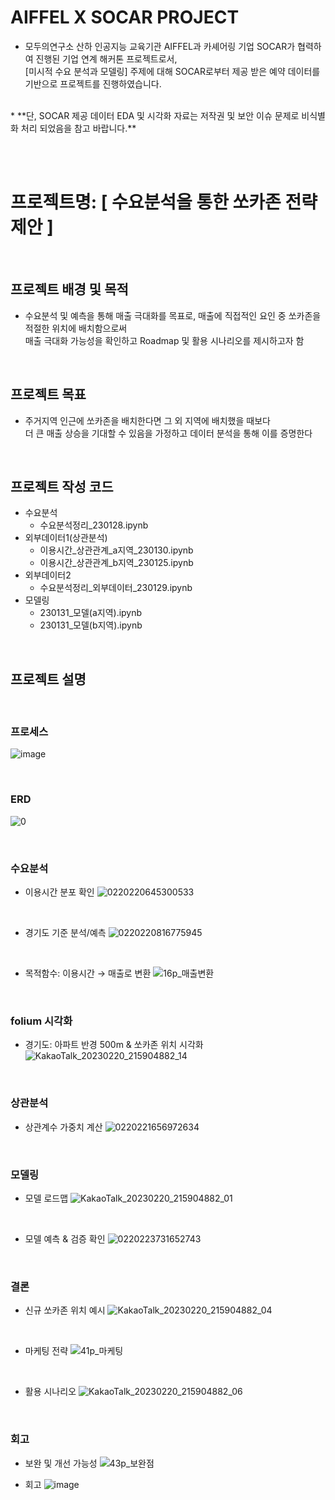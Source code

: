 
# AIFFEL X SOCAR PROJECT
* 모두의연구소 산하 인공지능 교육기관 AIFFEL과 카셰어링 기업 SOCAR가 협력하여 진행된 기업 연계 해커톤 프로젝트로서, 
  <br> [미시적 수요 분석과 모델링] 주제에 대해 SOCAR로부터 제공 받은 예약 데이터를 기반으로 프로젝트를 진행하였습니다.
<br/>
* **단, SOCAR 제공 데이터 EDA 및 시각화 자료는 저작권 및 보안 이슈 문제로 비식별화 처리 되었음을 참고 바랍니다.**

<br/><br/>

# 프로젝트명: [ 수요분석을  통한 쏘카존 전략 제안 ]
<br/>

## 프로젝트 배경 및 목적
* 수요분석 및 예측을 통해 매출 극대화를 목표로, 매출에 직접적인 요인 중 쏘카존을 적절한 위치에 배치함으로써 <br/>
  매출 극대화 가능성을 확인하고 Roadmap 및 활용 시나리오를 제시하고자 함  
  
<br/>
  
## 프로젝트 목표
* 주거지역 인근에 쏘카존을 배치한다면 그 외 지역에 배치했을 때보다 <br/>
  더 큰 매출 상승을 기대할 수 있음을 가정하고 데이터 분석을 통해 이를 증명한다
  
<br/>

## 프로젝트 작성 코드
* 수요분석
  * 수요분석정리_230128.ipynb
* 외부데이터1(상관분석)
  * 이용시간_상관관계_a지역_230130.ipynb
  * 이용시간_상관관계_b지역_230125.ipynb
* 외부데이터2
  * 수요분석정리_외부데이터_230129.ipynb
* 모델링
  * 230131_모델(a지역).ipynb
  * 230131_모델(b지역).ipynb


<br/>

## 프로젝트 설명

<br/>

### 프로세스
![image](https://user-images.githubusercontent.com/106140951/216910143-43b39989-ad94-4ff8-a8d2-c8d5e33d2c6f.png)

<br/>

### ERD
![0](https://user-images.githubusercontent.com/112140344/220112452-f234f137-674e-433b-bb0b-2583aec1568b.PNG)

<br/>

### 수요분석
* 이용시간 분포 확인
![0220220645300533](https://user-images.githubusercontent.com/112140344/220117293-6f7ef6de-e073-4c31-98b9-6888125f0b11.jpg)

<br/>

* 경기도 기준 분석/예측
![0220220816775945](https://user-images.githubusercontent.com/112140344/220117650-ce7a41d7-5f53-4959-90a0-9758b2bce499.jpg)

<br/>

* 목적함수: 이용시간 → 매출로 변환
![16p_매출변환](https://user-images.githubusercontent.com/106140951/216993339-b9d231d1-9327-4fca-aef1-385799789544.png)

<br/>

### folium 시각화
* 경기도: 아파트 반경 500m & 쏘카존 위치 시각화
![KakaoTalk_20230220_215904882_14](https://user-images.githubusercontent.com/112140344/220119152-d23e53ed-5cf7-4142-8564-4e94b00a508e.jpg)

<br/>

### 상관분석
* 상관계수 가중치 계산
![0220221656972634](https://user-images.githubusercontent.com/112140344/220119443-f76cb742-cb85-46df-8c38-81478cfee297.jpg)

<br/>

### 모델링
* 모델 로드맵
![KakaoTalk_20230220_215904882_01](https://user-images.githubusercontent.com/112140344/220123156-17f4ceea-a888-4e09-899b-da609f6aab7b.jpg)

<br/>

* 모델 예측 & 검증 확인
![0220223731652743](https://user-images.githubusercontent.com/112140344/220123389-da22081d-f166-4534-b428-62c47443430a.jpg)

<br/>

### 결론
* 신규 쏘카존 위치 예시
![KakaoTalk_20230220_215904882_04](https://user-images.githubusercontent.com/112140344/220123668-ad7bbfc3-1091-4155-80c2-c70050f3f86d.jpg)

<br/>

* 마케팅 전략
![41p_마케팅](https://user-images.githubusercontent.com/106140951/216995827-f11db2da-1b36-4190-8975-ec576277a6c9.png)

<br/>

* 활용 시나리오
![KakaoTalk_20230220_215904882_06](https://user-images.githubusercontent.com/112140344/220123902-57e10eb5-0080-4a68-bb26-3a8f2bab902c.jpg)

<br/>

### 회고 
* 보완 및 개선 가능성
![43p_보완점](https://user-images.githubusercontent.com/106140951/216995929-28376051-641a-4c06-939f-c6f196dd3906.png)

* 회고
![image](https://user-images.githubusercontent.com/112140344/220128312-c9b4c20d-9bec-44cc-a19f-1b006c8039be.png)







